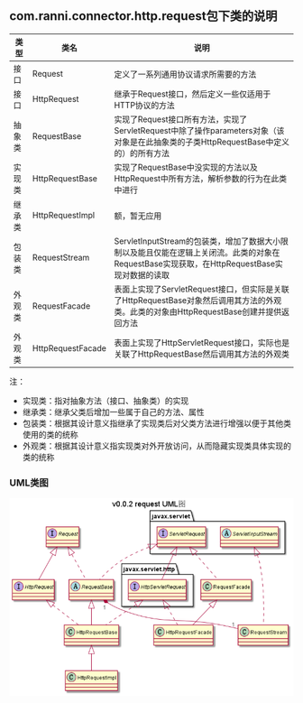 ## com.ranni.connector.http.request包下类的说明

|类型|类名|说明|
|---|---|---|
|接口|Request|定义了一系列通用协议请求所需要的方法|
|接口|HttpRequest|继承于Request接口，然后定义一些仅适用于HTTP协议的方法|
|抽象类|RequestBase|实现了Request接口所有方法，实现了ServletRequest中除了操作parameters对象（该对象是在此抽象类的子类HttpRequestBase中定义的）的所有方法|
|实现类|HttpRequestBase|实现了RequestBase中没实现的方法以及HttpRequest中所有方法，解析参数的行为在此类中进行|
|继承类|HttpRequestImpl|额，暂无应用|
|包装类|RequestStream|ServletInputStream的包装类，增加了数据大小限制以及能且仅能在逻辑上关闭流。此类的对象在RequestBase实现获取，在HttpRequestBase实现对数据的读取|
|外观类|RequestFacade|表面上实现了ServletRequest接口，但实际是关联了HttpRequestBase对象然后调用其方法的外观类。此类的对象由HttpRequestBase创建并提供返回方法|
|外观类|HttpRequestFacade|表面上实现了HttpServletRequest接口，实际也是关联了HttpRequestBase然后调用其方法的外观类|

注：  
- 实现类：指对抽象方法（接口、抽象类）的实现
- 继承类：继承父类后增加一些属于自己的方法、属性
- 包装类：根据其设计意义指继承了实现类后对父类方法进行增强以便于其他类使用的类的统称
- 外观类：根据其设计意义指实现类对外开放访问，从而隐藏实现类具体实现的类的统称
  
  
### UML类图
![img](../../../../../../../../uml/v0.0.2/request.png)